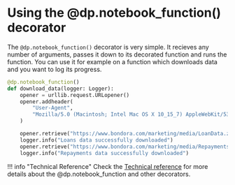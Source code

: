 # Using the @dp.notebook_function() decorator

The `@dp.notebook_function()` decorator is very simple. It recieves any number of arguments, passes it down to its decorated function and runs the function. You can use it for example on a function which downloads data and you want to log its progress. 

```python
@dp.notebook_function()
def download_data(logger: Logger):
    opener = urllib.request.URLopener()
    opener.addheader(
        "User-Agent",
        "Mozilla/5.0 (Macintosh; Intel Mac OS X 10_15_7) AppleWebKit/537.36 (KHTML, like Gecko) Chrome/90.0.4430.93 Safari/537.36",
    )

    opener.retrieve("https://www.bondora.com/marketing/media/LoanData.zip", "/loanData.zip")
    logger.info("Loans data successfully downloaded")
    opener.retrieve("https://www.bondora.com/marketing/media/RepaymentsData.zip", "/repaymentsData.zip")
    logger.info("Repayments data successfully downloaded")
```
  
!!! info "Technical Reference"
    Check the [Technical reference](input-decorators.md#notebook_function) for more details about the @dp.notebook_function and other decorators.
